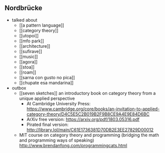 ## Nordbrücke

- talked about 
  - [[a pattern language]]  
  - [[category theory]]  
  - [[utopoi]]
  - [[mfo park]]
  - [[architecture]]
  - [[sufirave]]
  - [[music]]
  - [[agora]]
  - [[stoa]]
  - [[roam]]
  - [[sarna con gusto no pica]]
  - [[chupate esa mandarina]]
- outbox
  - [[seven sketches]] an introductory book on category theory from a unique applied perspective
    - At Cambridge University Press: https://www.cambridge.org/core/books/an-invitation-to-applied-category-theory/D4C5E5C2B019B2F9B8CE9A4E9E84D6BC
    - ArXiv free version: https://arxiv.org/pdf/1803.05316.pdf
    - Pirated final version: http://library.lol/main/C61E1736381D70DB2E3EE27829D00012
  - MIT course on category theory and programming (bridging the math and programming ways of speaking)
      http://www.brendanfong.com/programmingcats.html
